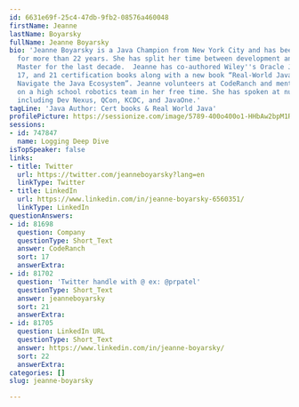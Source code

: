 ```yaml
---
id: 6631e69f-25c4-47db-9fb2-08576a460048
firstName: Jeanne
lastName: Boyarsky
fullName: Jeanne Boyarsky
bio: 'Jeanne Boyarsky is a Java Champion from New York City and has been a Java developer
  for more than 22 years. She has split her time between development and being a Scrum
  Master for the last decade.  Jeanne has co-authored Wiley''s Oracle Java 8 , 11,
  17, and 21 certification books along with a new book “Real-World Java: Helping You
  Navigate the Java Ecosystem”. Jeanne volunteers at CodeRanch and mentors the programmers
  on a high school robotics team in her free time. She has spoken at numerous conferences
  including Dev Nexus, QCon, KCDC, and JavaOne.'
tagLine: 'Java Author: Cert books & Real World Java'
profilePicture: https://sessionize.com/image/5789-400o400o1-HHbAw2bpM1RQfrcBTsofHR.jpg
sessions:
- id: 747847
  name: Logging Deep Dive
isTopSpeaker: false
links:
- title: Twitter
  url: https://twitter.com/jeanneboyarsky?lang=en
  linkType: Twitter
- title: LinkedIn
  url: https://www.linkedin.com/in/jeanne-boyarsky-6560351/
  linkType: LinkedIn
questionAnswers:
- id: 81698
  question: Company
  questionType: Short_Text
  answer: CodeRanch
  sort: 17
  answerExtra:
- id: 81702
  question: 'Twitter handle with @ ex: @prpatel'
  questionType: Short_Text
  answer: jeanneboyarsky
  sort: 21
  answerExtra:
- id: 81705
  question: LinkedIn URL
  questionType: Short_Text
  answer: https://www.linkedin.com/in/jeanne-boyarsky/
  sort: 22
  answerExtra:
categories: []
slug: jeanne-boyarsky

---
```

